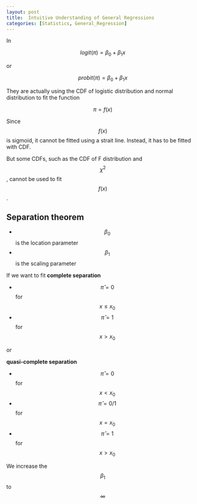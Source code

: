 ```yaml
---
layout: post
title:  Intuitive Understanding of General Regressions
categories: [Statistics, General_Regression]
---
```


In

$$ logit(\pi)=\beta_0+\beta_1 x $$

or 

$$ probit(\pi)=\beta_0+\beta_1 x $$


They are actually using the CDF of logistic distribution and normal distribution to fit the function

$$
\pi=f(x)
$$


Since $$f(x)$$ is sigmoid, it cannot be fitted using a strait line. Instead, it has to be fitted with CDF.

But some CDFs, such as the CDF of F distribution and $$\chi^2$$, cannot be used to fit $$f(x)$$.



## Separation theorem

- $$\beta_0$$ is the location parameter
- $$\beta_1$$ is the scaling parameter



If we want  to fit **complete separation**

- $$\hat{\pi}=0$$ for $$x\leq x_0$$ 
- $$\hat{\pi}=1$$ for $$x> x_0$$ 

or 

**quasi-complete separation**

- $$\hat{\pi}=0$$ for $$x< x_0$$ 
- $$\hat{\pi}=0/1$$ for $$x=x_0$$ 
- $$\hat{\pi}=1$$ for $$x> x_0$$ 

We increase the $$\beta_1$$ to $$\infty$$
